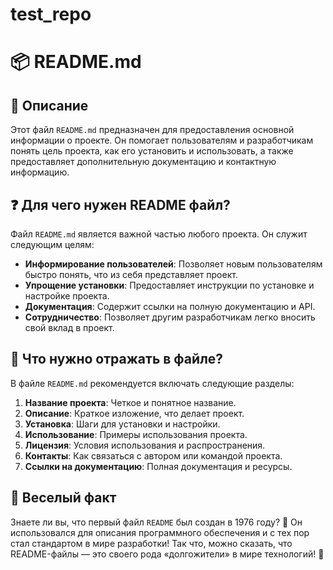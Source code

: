 # test_repo

# 📦 README.md

## 📖 Описание

Этот файл `README.md` предназначен для предоставления основной информации о проекте. Он помогает пользователям и разработчикам понять цель проекта, как его установить и использовать, а также предоставляет дополнительную документацию и контактную информацию.

## ❓ Для чего нужен README файл?

Файл `README.md` является важной частью любого проекта. Он служит следующим целям:
- **Информирование пользователей**: Позволяет новым пользователям быстро понять, что из себя представляет проект.
- **Упрощение установки**: Предоставляет инструкции по установке и настройке проекта.
- **Документация**: Содержит ссылки на полную документацию и API.
- **Сотрудничество**: Позволяет другим разработчикам легко вносить свой вклад в проект.

## 📝 Что нужно отражать в файле?

В файле `README.md` рекомендуется включать следующие разделы:
1. **Название проекта**: Четкое и понятное название.
2. **Описание**: Краткое изложение, что делает проект.
3. **Установка**: Шаги для установки и настройки.
4. **Использование**: Примеры использования проекта.
5. **Лицензия**: Условия использования и распространения.
6. **Контакты**: Как связаться с автором или командой проекта.
7. **Ссылки на документацию**: Полная документация и ресурсы.

## 🤪 Веселый факт

Знаете ли вы, что первый файл `README` был создан в 1976 году? 📅 Он использовался для описания программного обеспечения и с тех пор стал стандартом в мире разработки! Так что, можно сказать, что README-файлы — это своего рода «долгожители» в мире технологий! 🎉